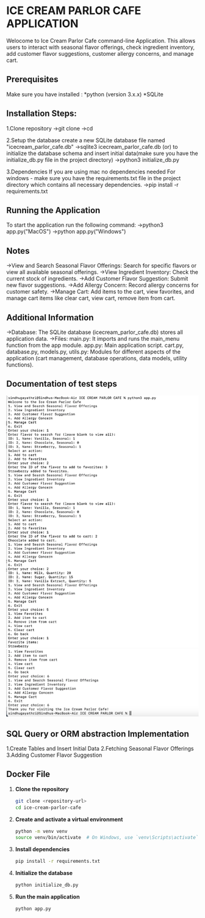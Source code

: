 # ICE CREAM PARLOR CAFE APPLICATION

Welocome to Ice Cream Parlor Cafe command-line Application. This allows users to interact with seasonal flavor offerings, check ingredient inventory, add customer flavor suggestions, customer allergy concerns, and manage cart.

## Prerequisites

Make sure you have installed :
*python (version 3.x.x)
*SQLite

## Installation Steps:

1.Clone repository
->git clone <repository-url>
->cd <repository-folder>

2.Setup the database
create a new SQLite database file named "icecream_parlor_cafe.db"
->sqlite3 icecream_parlor_cafe.db
(or)
to initialize the database schema and insert initial data(make sure you have the initialize_db.py file in the project directory)
->python3 initialize_db.py

3.Dependencies
If you are using mac no dependencies needed
For windows - make sure you have the requirements.txt file in the project directory which contains all necessary dependencies.
->pip install -r requirements.txt

## Running the Application

To start the application run the following command:
->python3 app.py("MacOS")
->python app.py("Windows")

## Notes

->View and Search Seasonal Flavor Offerings:
Search for specific flavors or view all available seasonal offerings.
->View Ingredient Inventory:
Check the current stock of ingredients.
->Add Customer Flavor Suggestion:
Submit new flavor suggestions.
->Add Allergy Concern:
Record allergy concerns for customer safety.
->Manage Cart:
Add items to the cart, view favorites, and manage cart items like clear cart, view cart, remove item from cart.

## Additional Information

->Database: The SQLite database (icecream_parlor_cafe.db) stores all application data.
->Files:
main.py: It imports and runs the main_menu function from the app module.
app.py: Main application script.
cart.py, database.py, models.py, utils.py: Modules for different aspects of the application (cart management, database operations, data models, utility functions).

## Documentation of test steps

![alt text](image.png)
![alt text](image-1.png)

## SQL Query or ORM abstraction Implementation

1.Create Tables and Insert Initial Data
2.Fetching Seasonal Flavor Offerings
3.Adding Customer Flavor Suggestion

## Docker File

1. **Clone the repository**

   ```sh
   git clone <repository-url>
   cd ice-cream-parlor-cafe
   ```

2. **Create and activate a virtual environment**

   ```sh
   python -m venv venv
   source venv/bin/activate  # On Windows, use `venv\Scripts\activate`
   ```

3. **Install dependencies**

   ```sh
   pip install -r requirements.txt
   ```

4. **Initialize the database**

   ```sh
   python initialize_db.py
   ```

5. **Run the main application**

   ```sh
   python app.py
   ```
